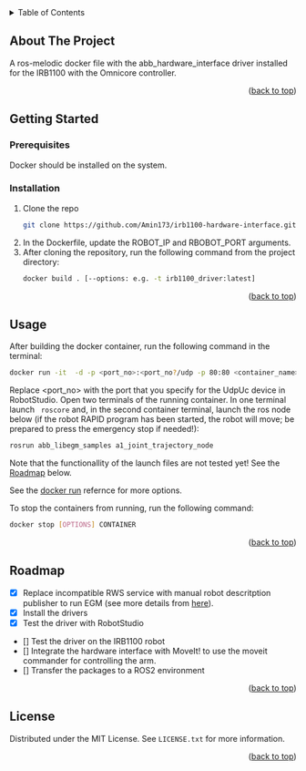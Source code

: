 <div id="top"></div>


<!-- TABLE OF CONTENTS -->
<details>
  <summary>Table of Contents</summary>
  <ol>
    <li>
      <a href="#about-the-project">About The Project</a>
      <ul>
        <li><a href="#built-with">Built With</a></li>
      </ul>
    </li>
    <li>
      <a href="#getting-started">Getting Started</a>
      <ul>
        <li><a href="#prerequisites">Prerequisites</a></li>
        <li><a href="#installation">Installation</a></li>
      </ul>
    </li>
    <li><a href="#usage">Usage</a></li>
    <li><a href="#roadmap">Roadmap</a></li>
    <li><a href="#license">License</a></li>
  </ol>
</details>


<!-- ABOUT THE PROJECT -->
## About The Project

A ros-melodic docker file with the abb_hardware_interface driver installed for the IRB1100 with the Omnicore controller.

<p align="right">(<a href="#top">back to top</a>)</p>


<!-- GETTING STARTED -->
## Getting Started

### Prerequisites

Docker should be installed on the system.

### Installation

1. Clone the repo
    ```sh
    git clone https://github.com/Amin173/irb1100-hardware-interface.git
    ```
2. In the Dockerfile, update the ROBOT_IP and RBOBOT_PORT arguments.
3. After cloning the repository, run the following command from the project directory:
    ```sh
    docker build . [--options: e.g. -t irb1100_driver:latest]
    ```

<p align="right">(<a href="#top">back to top</a>)</p>



<!-- USAGE EXAMPLES -->
## Usage

After building the docker container, run the following command in the terminal:
   ```sh
   docker run -it  -d -p <port_no>:<port_no?/udp -p 80:80 <container_name>:<container_tag>
   ```
Replace <port_no> with the port that you specify for the UdpUc device in RobotStudio. 
Open two terminals of the running container. In one terminal launch ``` roscore``` and, in the second container terminal, launch the ros node below (if the robot RAPID program has been started, the robot will move; be prepared to press the emergency stop if needed!):
   ```sh
   rosrun abb_libegm_samples a1_joint_trajectory_node
   ```
   Note that the functionallity of the launch files are not tested yet! See the <a href="#roadmap">Roadmap</a> below. 
   
See the [docker run](https://docs.docker.com/engine/reference/run/) refernce for more options. 

To stop the containers from running, run the following command:
   ```sh
   docker stop [OPTIONS] CONTAINER
   ```
<p align="right">(<a href="#top">back to top</a>)</p>


<!-- ROADMAP -->
## Roadmap
<div id="roadmap"></div>

- [x] Replace incompatible RWS service with manual robot descritption publisher to run EGM (see more details from [here](https://github.com/ros-industrial/abb_robot_driver/issues/33)).
- [x] Install the drivers
- [x] Test the driver with RobotStudio
- [] Test the driver on the IRB1100 robot
- [] Integrate the hardware interface with MoveIt! to use the moveit commander for controlling the arm.
- [] Transfer the packages to a ROS2 environment

<p align="right">(<a href="#top">back to top</a>)</p>


<!-- LICENSE -->
## License

Distributed under the MIT License. See `LICENSE.txt` for more information.

<p align="right">(<a href="#top">back to top</a>)</p>

